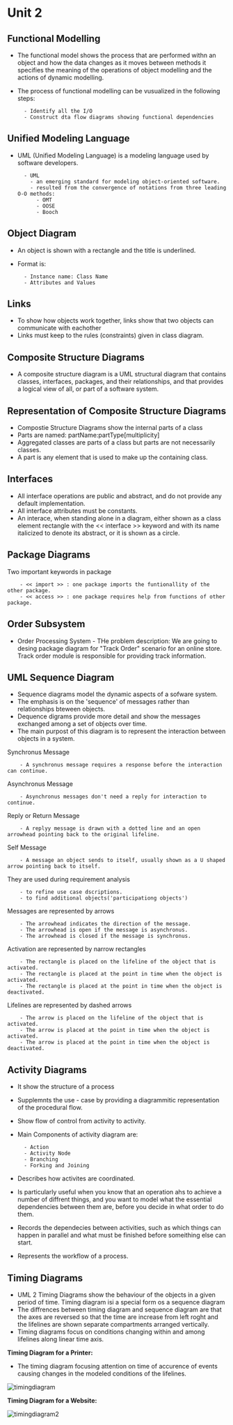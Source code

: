 # Unit 2 #

## Functional Modelling ##

- The functional model shows the process that are performed withn an object and how the data changes as it moves between methods it specifies the meaning of the operations of object modelling and the actions of dynamic modelling.
- The process of functional modelling can be vusualized in the following steps:
  
        - Identify all the I/O
        - Construct dta flow diagrams showing functional dependencies

## Unified Modeling Language ##

- UML (Unified Modeling Language) is a modeling language used by software developers.

        - UML
          - an emerging standard for modeling object-oriented software.
          - resulted from the convergence of notations from three leading O-O methods:
            - OMT
            - OOSE
            - Booch

## Object Diagram ##

- An object is shown with a rectangle and the title is underlined.
- Format is:

        - Instance name: Class Name
        - Attributes and Values

## Links ##

- To show how objects work together, links show that two objects can communicate with eachother
- Links must keep to the rules (constraints) given in class diagram.

## Composite Structure Diagrams ##

- A composite structure diagram is a UML structural diagram that contains classes, interfaces, packages, and their relationships, and that provides a logical view of all, or part of a software system.

## Representation of Composite Structure Diagrams ##

- Compostie Structure Diagrams show the internal parts of a class
- Parts are named: partName:partType[multiplicity]
- Aggregated classes are parts of a class but parts are not necessarily classes.
- A part is any element that is used to make up the containing class.

## Interfaces ##

- All interface operations are public and abstract, and do not provide any default implementation.
- All interface attributes must be constants.
- An interace, when standing alone in a diagram, either shown as a class element rectangle with the << interface >> keyword and with its name italicized to denote its abstract, or it is shown as a circle.

## Package Diagrams ##

Two important keywords in package

        - << import >> : one package imports the funtionallity of the other package.
        - << access >> : one package requires help from functions of other package.

## Order Subsystem ##

- Order Processing System - THe problem description: We are going to desing package diagram for "Track Order" scenario for an online store. Track order module is responsible for providing track information.

## UML Sequence Diagram ##

- Sequence diagrams model the dynamic aspects of a sofware system.
- The emphasis is on the 'sequence' of messages rather than relationships bteween objects.
- Dequence digrams provide more detail and show the messages exchanged among a set of objects over time.
- The main purpost of this diagram is to represent the interaction between objects in a system.

Synchronus Message

        - A synchronus message requires a response before the interaction can continue.

Asynchronus Message

        - Asynchronus messages don't need a reply for interaction to continue.

Reply or Return Message

        - A replyy message is drawn with a dotted line and an open arrowhead pointing back to the original lifeline.

Self Message

        - A message an object sends to itself, usually shown as a U shaped arrow pointing back to itself.

They are used during requirement analysis

        - to refine use case dscriptions.
        - to find additional objects('participationg objects')

Messages are represented by arrows

        - The arrowhead indicates the direction of the message.
        - The arrowhead is open if the message is asynchronus.
        - The arrowhead is closed if the message is synchronus.

Activation are represented by narrow rectangles

        - The rectangle is placed on the lifeline of the object that is activated.
        - The rectangle is placed at the point in time when the object is activated.
        - The rectangle is placed at the point in time when the object is deactivated.

Lifelines are represented by dashed arrows

        - The arrow is placed on the lifeline of the object that is activated.
        - The arrow is placed at the point in time when the object is activated.
        - The arrow is placed at the point in time when the object is deactivated.

## Activity Diagrams ##

- It show the structure of a process 
- Supplemnts the use - case by providing a diagrammitic representation of the procedural flow.
- Show flow of control from activity to activity.
- Main Components of activity diagram are:

        - Action 
        - Activity Node
        - Branching 
        - Forking and Joining

- Describes how activites are coordinated. 
- Is particularly useful when you know that an operation ahs to achieve a number of diffrent things, and you want to model what the essential dependencies between them are, before you decide in what order to do them.
- Records the dependecies between activities, such as which things can happen in parallel and what must be finished before someithing else can start.
- Represents the workflow of a process.

## Timing Diagrams ##

- UML 2 Timing Diagrams show the behaviour of the objects in a given period of time. Timing diagram isi a special form os a sequence diagram
- The diffrences between timing diagram and sequence diagram are that the axes are reversed so that the time are increase from left roght and the lifelines are shown separate compartments arranged vertically.
- Timing diagrams focus on conditions changing within and among lifelines along linear time axis.

**Timing Diagram for a Printer:**

- The timing diagram focusing attention on time of accurence of events causing changes in the modeled conditions of the lifelines.

![timingdiagram](timingdiagram.jpg)

**Timing Diagram for a Website:**

![timingdiagram2](timingdiagram2.jpg)
